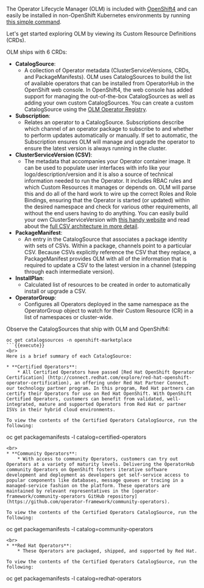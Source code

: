 The Operator Lifecycle Manager (OLM) is included with [OpenShift4](https://try.openshift.com) and can easily be installed in non-OpenShift Kubernetes environments by running [this simple command](https://operatorhub.io/how-to-install-an-operator#).

Let's get started exploring OLM by viewing its Custom Resource Definitions (CRDs).

OLM ships with 6 CRDs:

* **CatalogSource**:
    * A collection of Operator metadata (ClusterServiceVersions, CRDs, and PackageManifests). OLM uses CatalogSources to build the list of available operators that can be installed from OperatorHub in the OpenShift web console. In OpenShift4, the web console has added support for managing the out-of-the-box CatalogSources as well as adding your own custom CatalogSources. You can create a custom CatalogSource using the [OLM Operator Registry](https://github.com/operator-framework/operator-registry).
* **Subscription**:
    * Relates an operator to a CatalogSource. Subscriptions describe which channel of an operator package to subscribe to and whether to perform updates automatically or manually. If set to automatic, the Subscription ensures OLM will manage and upgrade the operator to ensure the latest version is always running in the cluster.
* **ClusterServiceVersion (CSV)**:
    * The metadata that accompanies your Operator container image. It can be used to populate user interfaces with info like your logo/description/version and it is also a source of technical information needed to run the Operator. It includes RBAC rules and which Custom Resources it manages or depends on. OLM will parse this and do all of the hard work to wire up the correct Roles and Role Bindings, ensuring that the Operator is started (or updated) within the desired namespace and check for various other requirements, all without the end users having to do anything. You can easily build your own ClusterServiceVersion with [this handy website](htttp://operatorhub.io/packages) and read about the [full CSV architecture in more detail](https://github.com/operator-framework/operator-lifecycle-manager/blob/master/doc/design/architecture.md#what-is-a-clusterserviceversion).
* **PackageManifest**:
    * An entry in the CatalogSource that associates a package identity with sets of CSVs. Within a package, channels point to a particular CSV. Because CSVs explicitly reference the CSV that they replace, a PackageManifest provides OLM with all of the information that is required to update a CSV to the latest version in a channel (stepping through each intermediate version).
* **InstallPlan**:
    * Calculated list of resources to be created in order to automatically install or upgrade a CSV.
* **OperatorGroup**:
    * Configures all Operators deployed in the same namespace as the OperatorGroup object to watch for their Custom Resource (CR) in a list of namespaces or cluster-wide.

Observe the CatalogSources that ship with OLM and OpenShift4:

```
oc get catalogsources -n openshift-marketplace
```{{execute}}
<br>
Here is a brief summary of each CatalogSource:

* **Certified Operators**:
    * All Certified Operators have passed [Red Hat OpenShift Operator Certification] (http://connect.redhat.com/explore/red-hat-openshift-operator-certification), an offering under Red Hat Partner Connect, our technology partner program. In this program, Red Hat partners can certify their Operators for use on Red Hat OpenShift. With OpenShift Certified Operators, customers can benefit from validated, well-integrated, mature and supported Operators from Red Hat or partner ISVs in their hybrid cloud environments.

To view the contents of the Certified Operators CatalogSource, run the following:

```
oc get packagemanifests -l catalog=certified-operators
```{{execute}}
<br>
* **Community Operators**:
    * With access to community Operators, customers can try out Operators at a variety of maturity levels. Delivering the OperatorHub community Operators on OpenShift fosters iterative software development and deployment as developers get self-service access to popular components like databases, message queues or tracing in a managed-service fashion on the platform. These operators are maintained by relevant representatives in the [operator-framework/community-operators GitHub repository](https://github.com/operator-framework/community-operators).

To view the contents of the Certified Operators CatalogSource, run the following:

```
oc get packagemanifests -l catalog=community-operators
```{{execute}}
<br>
* **Red Hat Operators**:
    * These Operators are packaged, shipped, and supported by Red Hat.

To view the contents of the Certified Operators CatalogSource, run the following:

```
oc get packagemanifests -l catalog=redhat-operators
```{{execute}}
